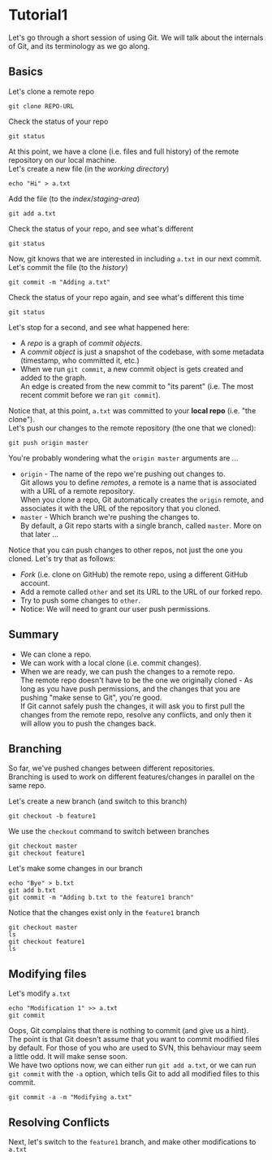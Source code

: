 # Tutorial1

Let's go through a short session of using Git.
We will talk about the internals of Git, and its terminology as we go along.

## Basics

Let's clone a remote repo

```
git clone REPO-URL
```

Check the status of your repo

```
git status
```

At this point, we have a clone (i.e. files and full history) of the remote repository on our local machine.    
Let's create a new file (in the *working directory*)

```
echo "Hi" > a.txt
```

Add the file (to the *index*/*staging-area*)

```
git add a.txt
```

Check the status of your repo, and see what's different

```
git status
```

Now, git knows that we are interested in including `a.txt` in our next commit.    
Let's commit the file (to the *history*)

```
git commit -m "Adding a.txt"
```

Check the status of your repo again, and see what's different this time

```
git status
```

Let's stop for a second, and see what happened here:
 * A *repo* is a graph of *commit objects*.
 * A *commit object* is just a snapshot of the codebase, with some metadata (timestamp, who committed it, etc.)
 * When we run `git commit`, a new commit object is gets created and added to the graph.    
   An edge is created from the new commit to "its parent" (i.e. The most recent commit before we ran `git commit`).

Notice that, at this point, `a.txt` was committed to your **local repo** (i.e. "the clone").    
Let's push our changes to the remote repository (the one that we cloned):

```
git push origin master
```

You're probably wondering what the `origin master` arguments are ...
 * `origin` - The name of the repo we're pushing out changes to.    
   Git allows you to define *remotes*, a remote is a name that is associated with a URL of a remote repository.    
   When you clone a repo, Git automatically creates the `origin` remote, and associates it with the URL of the repository that you cloned.
 * `master` - Which branch we're pushing the changes to.    
   By default, a Git repo starts with a single branch, called `master`. More on that later ...

Notice that you can push changes to other repos, not just the one you cloned. Let's try that as follows:
 * *Fork* (i.e. clone on GitHub) the remote repo, using a different GitHub account.
 * Add a remote called `other` and set its URL to the URL of our forked repo.
 * Try to push some changes to `other`.
 * Notice: We will need to grant our user push permissions.
  
## Summary

 * We can clone a repo.
 * We can work with a local clone (i.e. commit changes).
 * When we are ready, we can push the changes to a remote repo.    
   The remote repo doesn't have to be the one we originally cloned - As long as you have push permissions, and the changes that you are pushing "make sense to Git", you're good.    
   If Git cannot safely push the changes, it will ask you to first pull the changes from the remote repo, resolve any conflicts, and only then it will allow you to push the changes back.


## Branching

So far, we've pushed changes between different repositories.    
Branching is used to work on different features/changes in parallel on the same repo.

Let's create a new branch (and switch to this branch)

```
git checkout -b feature1
```

We use the `checkout` command to switch between branches

```
git checkout master
git checkout feature1
```

Let's make some changes in our branch

```
echo "Bye" > b.txt
git add b.txt
git commit -m "Adding b.txt to the feature1 branch"
```

Notice that the changes exist only in the `feature1` branch

```
git checkout master
ls
git checkout feature1
ls
```
## Modifying files

Let's modify `a.txt`

```
echo "Modification 1" >> a.txt
git commit
```

Oops, Git complains that there is nothing to commit (and give us a hint).    
The point is that Git doesn't assume that you want to commit modified files by default. For those of you who are used to SVN, this behaviour may seem a little odd. It will make sense soon.    
We have two options now, we can either run `git add a.txt`, or we can run `git commit` with the `-a` option, which tells Git to add all modified files to this commit.

```
git commit -a -m "Modifying a.txt"
```

## Resolving Conflicts

Next, let's switch to the `feature1` branch, and make other modifications to `a.txt`
